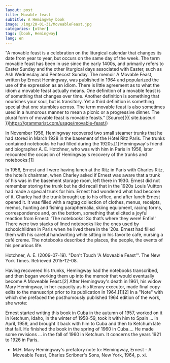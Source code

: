 ```yaml
---
layout: post
title: Movable feast
subtitle: A Hemingway book
image: /img/20-01-31/MoveableFeast.jpg
categories: [other]
tags: [book, Hemingway]
lang: en
---
```


"A movable feast is a celebration on the liturgical calendar that changes its date from year to year, but occurs on the same day of the week. The term movable feast has been in use since the early 1400s, and primarily refers to Easter Sunday and the other liturgical days associated with Easter, such as Ash Wednesday and Pentecost Sunday. The memoir A Movable Feast, written by Ernest Hemingway, was published in 1964 and popularized the use of the expression as an idiom. There is little agreement as to what the idiom a movable feast actually means. One definition of a movable feast is of something that changes over time. Another definition is something that nourishes your soul, but is transitory. Yet a third definition is something special that one stumbles across. The term movable feast is also sometimes used in a humorous manner to mean a picnic or a progressive dinner. The plural form of movable feast is movable feasts." [Source]({{ site.baseurl }}https://grammarist.com/usage/movable-feast/)

In November 1956, Hemingway recovered two small steamer trunks that he had stored in March 1928 in the basement of the Hôtel Ritz Paris. The trunks contained notebooks he had filled during the 1920s.[1] Hemingway's friend and biographer A. E. Hotchner, who was with him in Paris in 1956, later recounted the occasion of Hemingway's recovery of the trunks and notebooks:[1]

In 1956, Ernest and I were having lunch at the Ritz in Paris with Charles Ritz, the hotel’s chairman, when Charley asked if Ernest was aware that a trunk of his was in the basement storage room, left there in 1930. Ernest did not remember storing the trunk but he did recall that in the 1920s Louis Vuitton had made a special trunk for him. Ernest had wondered what had become of it. Charley had the trunk brought up to his office, and after lunch Ernest opened it. It was filled with a ragtag collection of clothes, menus, receipts, memos, hunting and fishing paraphernalia, skiing equipment, racing forms, correspondence and, on the bottom, something that elicited a joyful reaction from Ernest: 'The notebooks! So that’s where they were! Enfin!' There were two stacks of lined notebooks like the ones used by schoolchildren in Paris when he lived there in the ’20s. Ernest had filled them with his careful handwriting while sitting in his favorite café, nursing a café crème. The notebooks described the places, the people, the events of his penurious life.

Hotchner, A. E. (2009-07-19). "Don't Touch 'A Moveable Feast'". The New York Times. Retrieved 2015-12-08.

Having recovered his trunks, Hemingway had the notebooks transcribed, and then began working them up into the memoir that would eventually become A Moveable Feast.[2] After Hemingway's death in 1961, his widow Mary Hemingway, in her capacity as his literary executor, made final copy-edits to the manuscript prior to its publication in 1964.[1][2] In a "Note" with which she prefaced the posthumously published 1964 edition of the work, she wrote:

Ernest started writing this book in Cuba in the autumn of 1957, worked on it in Ketchum, Idaho, in the winter of 1958-59, took it with him to Spain ... in April, 1959, and brought it back with him to Cuba and then to Ketchum late that fall. He finished the book in the spring of 1960 in Cuba.... He made some revisions ... in the fall of 1960 in Ketchum. It concerns the years 1921 to 1926 in Paris. 

- M.H. Mary Hemingway's prefatory note to: Hemingway, Ernest - A Moveable Feast, Charles Scribner's Sons, New York, 1964, p. xi.

